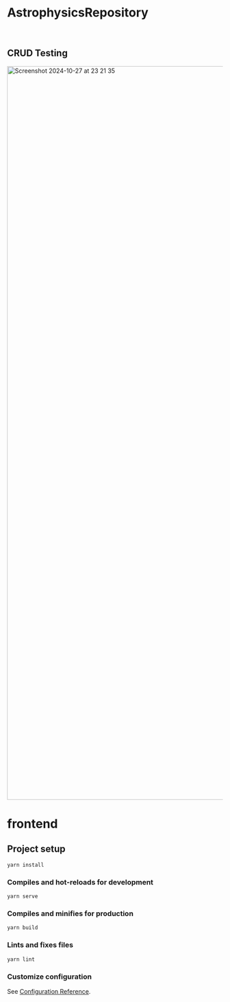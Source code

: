 # AstrophysicsRepository
<br>

## CRUD Testing

<img width="1709" alt="Screenshot 2024-10-27 at 23 21 35" src="https://github.com/user-attachments/assets/bdc228c7-556b-4061-baef-44b309012c59">

# frontend

## Project setup

```
yarn install
```

### Compiles and hot-reloads for development

```
yarn serve
```

### Compiles and minifies for production

```
yarn build
```

### Lints and fixes files

```
yarn lint
```

### Customize configuration

See [Configuration Reference](https://cli.vuejs.org/config/).